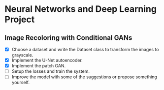 # Neural Networks and Deep Learning Project
## Image Recoloring with Conditional GANs

- [X] Choose a dataset and write the Dataset class to transform the images to grayscale.
- [X] Implement the U-Net autoencoder.
- [X] Implement the patch GAN.
- [ ] Setup the losses and train the system.
- [ ] Improve the model with some of the suggestions or propose something yourself.